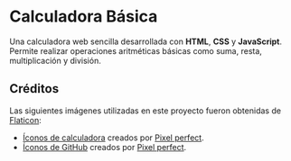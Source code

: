 # Calculadora Básica

Una calculadora web sencilla desarrollada con **HTML**, **CSS** y **JavaScript**. Permite realizar operaciones aritméticas básicas como suma, resta, multiplicación y división.


## Créditos

Las siguientes imágenes utilizadas en este proyecto fueron obtenidas de [Flaticon](https://www.flaticon.com):

- [Íconos de calculadora](https://www.flaticon.com/free-icons/calculator) creados por [Pixel perfect](https://www.flaticon.com/authors/pixel-perfect).
- [Íconos de GitHub](https://www.flaticon.com/free-icons/github) creados por [Pixel perfect](https://www.flaticon.com/authors/pixel-perfect).
